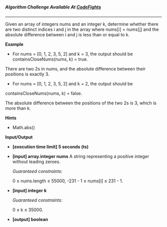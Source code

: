 

##### Algorithm Challenge Available At [CodeFights](https://codefights.com/interview-practice/task/njfXsvjRthFKmMwLC)
---
Given an array of integers nums and an integer k, determine whether there are two distinct indices i and j in the array where nums[i] = nums[j] and the absolute difference between i and j is less than or equal to k.

**Example**
-   For nums = [0, 1, 2, 3, 5, 2] and k = 3, the output should be
containsCloseNums(nums, k) = true.

There are two 2s in nums, and the absolute difference between their positions is exactly 3.

-   For nums = [0, 1, 2, 3, 5, 2] and k = 2, the output should be

containsCloseNums(nums, k) = false.

The absolute difference between the positions of the two 2s is 3, which is more than k.

**Hints**
-   Math.abs()

**Input/Output**

- **[execution time limit] 5 seconds (ts)**
- **[input] array.integer nums**
    A string representing a positive integer without leading zeroes.

    *Guaranteed constraints:*

    0 ≤ nums.length ≤ 55000,
    -231 - 1 ≤ nums[i] ≤ 231 - 1.

- **[input] integer k**

   *Guaranteed constraints:*

    0 ≤ k ≤ 35000.

-   **[output] boolean**
